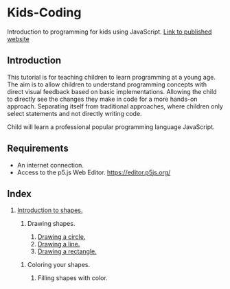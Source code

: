 # Kids-Coding
Introduction to programming for kids using JavaScript.
<a href="https://freak-a-zoid.github.io/Kids-Coding/">Link to published website</a>

## Introduction
This tutorial is for teaching children to learn programming at a young age. The aim is to allow children to understand programming concepts with direct visual feedback based on basic implementations. Allowing the child to directly see the changes they make in code for a more hands-on approach. Separating itself from traditional approaches, where children only select statements and not directly writing code.

Child will learn a professional popular programming language JavaScript.

## Requirements
- An internet connection.
- Access to the p5.js Web Editor. <a href="https://editor.p5js.org" target="_blank">https://editor.p5js.org/</a>

## Index
<ol>
    <li>
      <a href="/Kids-Coding/1.%20Introduction%20to%20shapes/" >Introduction to shapes.</a>
    </li>
    <ol>
        <li>
            Drawing shapes.
        </li>
        <ol>
          <li>
            <a href="/Kids-Coding/1.%20Introduction%20to%20shapes/Drawing%20shapes/1.1%20Drawing%20a%20circle">Drawing a circle.</a>
          </li>
          <li>
            <a href="/Kids-Coding/1.%20Introduction%20to%20shapes/Drawing%20shapes/1.2%20Drawing%20lines">Drawing a line.</a>
          </li>
          <li>
            <a href="/Kids-Coding/1.%20Introduction%20to%20shapes/Drawing%20shapes/1.3%20Drawing%20a%20rectangle">Drawing a rectangle.</a>
          </li>
        </ol>
    </ol>
    <ol>
      <li>
        Coloring your shapes.
      </li>
      <ol>
          <li>Filling shapes with color.</li>
      </ol>
    </ol>
</ol>
